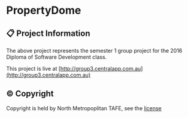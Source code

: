 # PropertyDome
## :clipboard: Project Information

The above project represents the semester 1 group project for the 2016 Diploma of Software Development class.

This project is live at [http://group3.centralapp.com.au](http://group3.centralapp.com.au)

## :copyright: Copyright

Copyright is held by North Metropoplitan TAFE, see the [license](https://github.com/slehmann36/Group3-Real-Estate-Site/blob/master/LICENSE.md)

